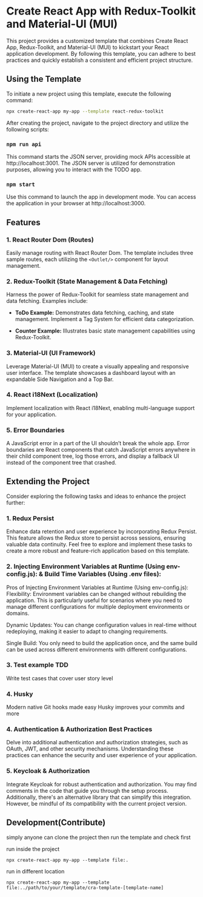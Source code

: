 # Create React App with Redux-Toolkit and Material-UI (MUI)

This project provides a customized template that combines Create React App, Redux-Toolkit, and Material-UI (MUI) to kickstart your React application development. By following this template, you can adhere to best practices and quickly establish a consistent and efficient project structure.

## Using the Template

To initiate a new project using this template, execute the following command:

```sh
npx create-react-app my-app --template react-redux-toolkit

```

After creating the project, navigate to the project directory and utilize the following scripts:

### `npm run api`
This command starts the JSON server, providing mock APIs accessible at http://localhost:3001. The JSON server is utilized for demonstration purposes, allowing you to interact with the TODO app.

### `npm start`
Use this command to launch the app in development mode. You can access the application in your browser at http://localhost:3000.


## Features

### 1. React Router Dom (Routes)

Easily manage routing with React Router Dom. The template includes three sample routes, each utilizing the `<Outlet/>` component for layout management.

### 2. Redux-Toolkit (State Management & Data Fetching)

Harness the power of Redux-Toolkit for seamless state management and data fetching. Examples include:

- **ToDo Example:** Demonstrates data fetching, caching, and state management. Implement a Tag System for efficient data categorization.

- **Counter Example:** Illustrates basic state management capabilities using Redux-Toolkit.

### 3. Material-UI (UI Framework)

Leverage Material-UI (MUI) to create a visually appealing and responsive user interface. The template showcases a dashboard layout with an expandable Side Navigation and a Top Bar.

### 4. React i18Next (Localization)

Implement localization with React i18Next, enabling multi-language support for your application.

### 5. Error Boundaries

A JavaScript error in a part of the UI shouldn’t break the whole app. Error boundaries are React components that catch JavaScript errors anywhere in their child component tree, log those errors, and display a fallback UI instead of the component tree that crashed. 

## Extending the Project

Consider exploring the following tasks and ideas to enhance the project further:

### 1. Redux Persist
       
Enhance data retention and user experience by incorporating Redux Persist. This feature allows the Redux store to persist across sessions, ensuring valuable data continuity.
Feel free to explore and implement these tasks to create a more robust and feature-rich application based on this template.

### 2. Injecting Environment Variables at Runtime (Using env-config.js): & Build Time Variables (Using .env files):

Pros of Injecting Environment Variables at Runtime (Using env-config.js):
Flexibility: Environment variables can be changed without rebuilding the application. This is particularly useful for scenarios where you need to manage different configurations for multiple deployment environments or domains.

Dynamic Updates: You can change configuration values in real-time without redeploying, making it easier to adapt to changing requirements.

Single Build: You only need to build the application once, and the same build can be used across different environments with different configurations.

### 3. Test example TDD

Write test cases that cover user story level

### 4. Husky

Modern native Git hooks made easy
Husky improves your commits and more

### 4. Authentication & Authorization Best Practices

Delve into additional authentication and authorization strategies, such as OAuth, JWT, and other security mechanisms. Understanding these practices can enhance the security and user experience of your application.

### 5. Keycloak & Authorization
       
Integrate Keycloak for robust authentication and authorization. You may find comments in the code that guide you through the setup process. Additionally, there's an alternative library that can simplify this integration. However, be mindful of its compatibility with the current project version.

## Development(Contribute)
simply anyone can clone the project then run the template and check first


run inside the project

`npx create-react-app my-app --template file:.`

run in different location

`npx create-react-app my-app --template file:../path/to/your/template/cra-template-[template-name]`
